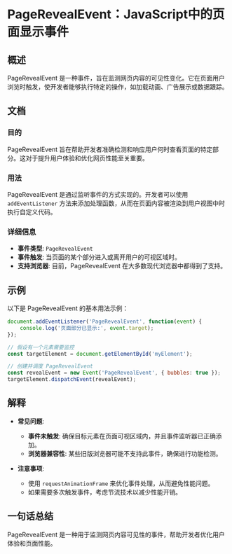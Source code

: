 <!--
Meta Description: # PageRevealEvent：JavaScript中的页面显示事件 ## 概述 PageRevealEvent 是一种事件，旨在监测网页内容的可见性变化。它在页面用户浏览时触发，使开发者能够执行特定的操作，如加载动画、广告展示或数据跟踪。 ## 文档 ### 目的 PageRevealEven...
Meta Keywords: pagerevealevent, event, addeventlistener, document, const
-->

# PageRevealEvent：JavaScript中的页面显示事件

## 概述
PageRevealEvent 是一种事件，旨在监测网页内容的可见性变化。它在页面用户浏览时触发，使开发者能够执行特定的操作，如加载动画、广告展示或数据跟踪。

## 文档
### 目的
PageRevealEvent 旨在帮助开发者准确检测和响应用户何时查看页面的特定部分。这对于提升用户体验和优化网页性能至关重要。

### 用法
PageRevealEvent 是通过监听事件的方式实现的。开发者可以使用 `addEventListener` 方法来添加处理函数，从而在页面内容被渲染到用户视图中时执行自定义代码。

### 详细信息
- **事件类型**: `PageRevealEvent`
- **事件触发**: 当页面的某个部分进入或离开用户的可视区域时。
- **支持浏览器**: 目前，PageRevealEvent 在大多数现代浏览器中都得到了支持。

## 示例
以下是 PageRevealEvent 的基本用法示例：

```javascript
document.addEventListener('PageRevealEvent', function(event) {
    console.log('页面部分已显示:', event.target);
});

// 假设有一个元素需要监控
const targetElement = document.getElementById('myElement');

// 创建并调度 PageRevealEvent
const revealEvent = new Event('PageRevealEvent', { bubbles: true });
targetElement.dispatchEvent(revealEvent);
```

## 解释
- **常见问题**: 
  - **事件未触发**: 确保目标元素在页面可视区域内，并且事件监听器已正确添加。
  - **浏览器兼容性**: 某些旧版浏览器可能不支持此事件，确保进行功能检测。
  
- **注意事项**:
  - 使用 `requestAnimationFrame` 来优化事件处理，从而避免性能问题。
  - 如果需要多次触发事件，考虑节流技术以减少性能开销。

## 一句话总结
PageRevealEvent 是一种用于监测网页内容可见性的事件，帮助开发者优化用户体验和页面性能。